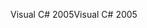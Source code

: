 <span data-ttu-id="9524c-101">Visual C# 2005</span><span class="sxs-lookup"><span data-stu-id="9524c-101">Visual C# 2005</span></span>
